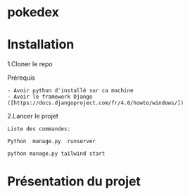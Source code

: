 # pokedex

# Installation

  1.Cloner le repo
  
  Prérequis
  
    - Avoir python d'installé sur ca machine
    - Avoir le framework Django ([https://docs.djangoproject.com/fr/4.0/howto/windows/])
    
 2.Lancer le projet
 
    Liste des commandes:
    
    Python  manage.py  runserver
    
    python manage.py tailwind start
    
    
# Présentation du projet

[logo]: https://github.com/marintosti12/pokedex/blob/main/images/home.png?raw=true

[logo]: https://github.com/marintosti12/pokedex/blob/main/images/teams.png?raw=true
